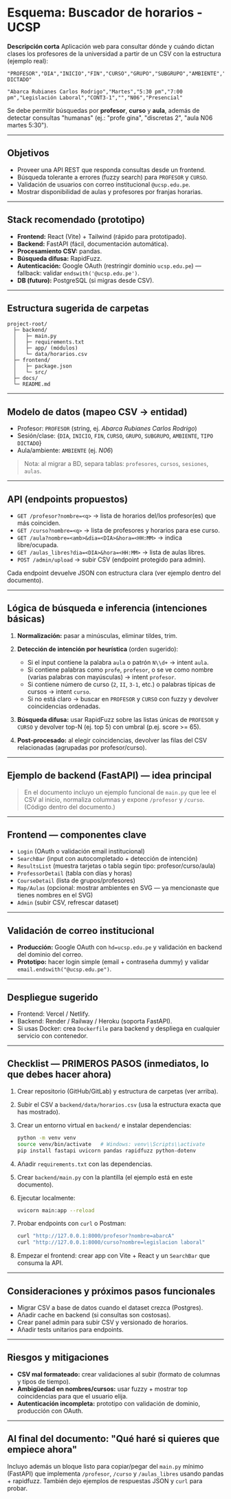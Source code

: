 # Esquema: Buscador de horarios - UCSP

**Descripción corta**
Aplicación web para consultar dónde y cuándo dictan clases los profesores de la universidad a partir de un CSV con la estructura (ejemplo real):

```
"PROFESOR","DIA","INICIO","FIN","CURSO","GRUPO","SUBGRUPO","AMBIENTE","TIPO DICTADO"

"Abarca Rubianes Carlos Rodrigo","Martes","5:30 pm","7:00 pm","Legislación Laboral","CONT3-1","","N06","Presencial"
```

Se debe permitir búsquedas por **profesor**, **curso** y **aula**, además de detectar consultas "humanas" (ej.: "profe gina", "discretas 2", "aula N06 martes 5:30").

---

## Objetivos

* Proveer una API REST que responda consultas desde un frontend.
* Búsqueda tolerante a errores (fuzzy search) para `PROFESOR` y `CURSO`.
* Validación de usuarios con correo institucional `@ucsp.edu.pe`.
* Mostrar disponibilidad de aulas y profesores por franjas horarias.

---

## Stack recomendado (prototipo)

* **Frontend:** React (Vite) + Tailwind (rápido para prototipado).
* **Backend:** FastAPI (fácil, documentación automática).
* **Procesamiento CSV:** pandas.
* **Búsqueda difusa:** RapidFuzz.
* **Autenticación:** Google OAuth (restringir dominio `ucsp.edu.pe`) — fallback: validar `endswith('@ucsp.edu.pe')`.
* **DB (futuro):** PostgreSQL (si migras desde CSV).

---

## Estructura sugerida de carpetas

```
project-root/
  ├─ backend/
  │   ├─ main.py
  │   ├─ requirements.txt
  │   ├─ app/ (módulos)
  │   └─ data/horarios.csv
  ├─ frontend/
  │   ├─ package.json
  │   └─ src/
  ├─ docs/
  └─ README.md
```

---

## Modelo de datos (mapeo CSV → entidad)

* Profesor: `PROFESOR` (string, ej. *Abarca Rubianes Carlos Rodrigo*)
* Sesión/clase: {`DIA`, `INICIO`, `FIN`, `CURSO`, `GRUPO`, `SUBGRUPO`, `AMBIENTE`, `TIPO DICTADO`}
* Aula/ambiente: `AMBIENTE` (ej. *N06*)

> Nota: al migrar a BD, separa tablas: `profesores`, `cursos`, `sesiones`, `aulas`.

---

## API (endpoints propuestos)

* `GET /profesor?nombre=<q>` → lista de horarios del/los profesor(es) que más coinciden.
* `GET /curso?nombre=<q>` → lista de profesores y horarios para ese curso.
* `GET /aula?nombre=<amb>&dia=<DIA>&hora=<HH:MM>` → indica libre/ocupada.
* `GET /aulas_libres?dia=<DIA>&hora=<HH:MM>` → lista de aulas libres.
* `POST /admin/upload` → subir CSV (endpoint protegido para admin).

Cada endpoint devuelve JSON con estructura clara (ver ejemplo dentro del documento).

---

## Lógica de búsqueda e inferencia (intenciones básicas)

1. **Normalización:** pasar a minúsculas, eliminar tildes, trim.
2. **Detección de intención por heurística** (orden sugerido):

   * Si el input contiene la palabra `aula` o patrón `N\\d+` → intent `aula`.
   * Si contiene palabras como `profe`, `profesor`, o se ve como nombre (varias palabras con mayúsculas) → intent `profesor`.
   * Si contiene número de curso (`2`, `II`, `3-1`, etc.) o palabras típicas de cursos → intent `curso`.
   * Si no está claro → buscar en `PROFESOR` y `CURSO` con fuzzy y devolver coincidencias ordenadas.
3. **Búsqueda difusa:** usar RapidFuzz sobre las listas únicas de `PROFESOR` y `CURSO` y devolver top-N (ej. top 5) con umbral (p.ej. score >= 65).
4. **Post-procesado:** al elegir coincidencias, devolver las filas del CSV relacionadas (agrupadas por profesor/curso).

---

## Ejemplo de backend (FastAPI) — idea principal

> En el documento incluyo un ejemplo funcional de `main.py` que lee el CSV al inicio, normaliza columnas y expone `/profesor` y `/curso`. (Código dentro del documento.)

---

## Frontend — componentes clave

* `Login` (OAuth o validación email institucional)
* `SearchBar` (input con autocompletado + detección de intención)
* `ResultsList` (muestra tarjetas o tabla según tipo: profesor/curso/aula)
* `ProfessorDetail` (tabla con días y horas)
* `CourseDetail` (lista de grupos/profesores)
* `Map/Aulas` (opcional: mostrar ambientes en SVG — ya mencionaste que tienes nombres en el SVG)
* `Admin` (subir CSV, refrescar dataset)

---

## Validación de correo institucional

* **Producción:** Google OAuth con `hd=ucsp.edu.pe` y validación en backend del dominio del correo.
* **Prototipo:** hacer login simple (email + contraseña dummy) y validar `email.endswith("@ucsp.edu.pe")`.

---

## Despliegue sugerido

* Frontend: Vercel / Netlify.
* Backend: Render / Railway / Heroku (soporta FastAPI).
* Si usas Docker: crea `Dockerfile` para backend y despliega en cualquier servicio con contenedor.

---

## Checklist — PRIMEROS PASOS (inmediatos, lo que debes hacer ahora)

1. Crear repositorio (GitHub/GitLab) y estructura de carpetas (ver arriba).
2. Subir el CSV a `backend/data/horarios.csv` (usa la estructura exacta que has mostrado).
3. Crear un entorno virtual en `backend/` e instalar dependencias:

   ```bash
   python -m venv venv
   source venv/bin/activate   # Windows: venv\\Scripts\\activate
   pip install fastapi uvicorn pandas rapidfuzz python-dotenv
   ```
4. Añadir `requirements.txt` con las dependencias.
5. Crear `backend/main.py` con la plantilla (el ejemplo está en este documento).
6. Ejecutar localmente:

   ```bash
   uvicorn main:app --reload
   ```
7. Probar endpoints con `curl` o Postman:

   ```bash
   curl "http://127.0.0.1:8000/profesor?nombre=abarcA"
   curl "http://127.0.0.1:8000/curso?nombre=legislacion laboral"
   ```
8. Empezar el frontend: crear app con Vite + React y un `SearchBar` que consuma la API.

---

## Consideraciones y próximos pasos funcionales

* Migrar CSV a base de datos cuando el dataset crezca (Postgres).
* Añadir cache en backend (si consultas son costosas).
* Crear panel admin para subir CSV y versionado de horarios.
* Añadir tests unitarios para endpoints.

---

## Riesgos y mitigaciones

* **CSV mal formateado:** crear validaciones al subir (formato de columnas y tipos de tiempo).
* **Ambigüedad en nombres/cursos:** usar fuzzy + mostrar top coincidencias para que el usuario elija.
* **Autenticación incompleta:** prototipo con validación de dominio, producción con OAuth.

---

## Al final del documento: "Qué haré si quieres que empiece ahora"

Incluyo además un bloque listo para copiar/pegar del `main.py` mínimo (FastAPI) que implementa `/profesor`, `/curso` y `/aulas_libres` usando pandas + rapidfuzz. También dejo ejemplos de respuestas JSON y `curl` para probar.
